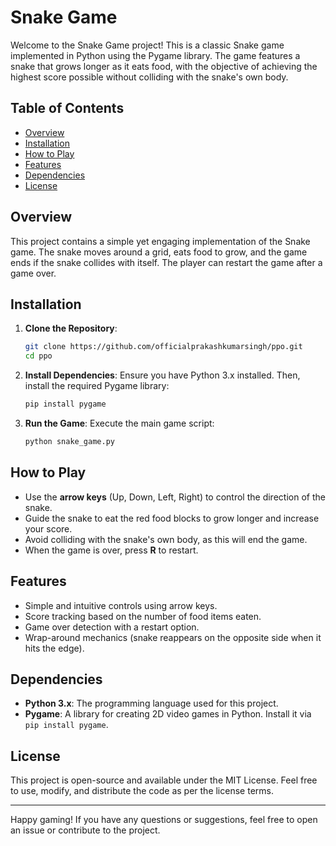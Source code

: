 # Snake Game

Welcome to the Snake Game project! This is a classic Snake game implemented in Python using the Pygame library. The game features a snake that grows longer as it eats food, with the objective of achieving the highest score possible without colliding with the snake's own body.

## Table of Contents
- [Overview](#overview)
- [Installation](#installation)
- [How to Play](#how-to-play)
- [Features](#features)
- [Dependencies](#dependencies)
- [License](#license)

## Overview
This project contains a simple yet engaging implementation of the Snake game. The snake moves around a grid, eats food to grow, and the game ends if the snake collides with itself. The player can restart the game after a game over.

## Installation
1. **Clone the Repository**:
   ```bash
   git clone https://github.com/officialprakashkumarsingh/ppo.git
   cd ppo
   ```

2. **Install Dependencies**:
   Ensure you have Python 3.x installed. Then, install the required Pygame library:
   ```bash
   pip install pygame
   ```

3. **Run the Game**:
   Execute the main game script:
   ```bash
   python snake_game.py
   ```

## How to Play
- Use the **arrow keys** (Up, Down, Left, Right) to control the direction of the snake.
- Guide the snake to eat the red food blocks to grow longer and increase your score.
- Avoid colliding with the snake's own body, as this will end the game.
- When the game is over, press **R** to restart.

## Features
- Simple and intuitive controls using arrow keys.
- Score tracking based on the number of food items eaten.
- Game over detection with a restart option.
- Wrap-around mechanics (snake reappears on the opposite side when it hits the edge).

## Dependencies
- **Python 3.x**: The programming language used for this project.
- **Pygame**: A library for creating 2D video games in Python. Install it via `pip install pygame`.

## License
This project is open-source and available under the MIT License. Feel free to use, modify, and distribute the code as per the license terms.

---

Happy gaming! If you have any questions or suggestions, feel free to open an issue or contribute to the project.